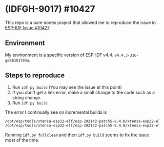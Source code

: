 # (IDFGH-9017) #10427
This repo is a bare bones project that allowed me to reproduce the issue in [ESP-IDF Issue #10427](https://github.com/espressif/esp-idf/issues/10427).

## Environment

My environment is a specific version of ESP-IDF v4.4. `v4.4.3-316-ge86181704a`.

## Steps to reproduce

1. Run `idf.py build` (You may see the issue at this point)
1. If you don't get a link error, make a small change to the code such as a string change.
1. Run `idf.py build` 

The error I continually see on incremental builds is
```txt
/opt/esp/tools/xtensa-esp32-elf/esp-2021r2-patch5-8.4.0/xtensa-esp32-elf/bin/../lib/gcc/xtensa-esp32-elf/8.4.0/../../../../xtensa-esp32-elf/bin/ld: esp-idf/bt/libbt.a(bt.c.obj):(.literal.esp_bt_mem_release+0x0): undefined reference to `_bt_bss_start'
/opt/esp/tools/xtensa-esp32-elf/esp-2021r2-patch5-8.4.0/xtensa-esp32-elf/bin/../lib/gcc/xtensa-esp32-elf/8.4.0/../../../../xtensa-esp32-elf/bin/ld: esp-idf/bt/libbt.a(bt.c.obj):(.literal.esp_bt_mem_release+0x4): undefined reference to `_bt_bss_end'
```

Running `idf.py fullclean` and then `idf.py build` seems to fix the issue most of the time.